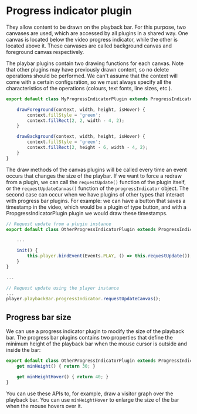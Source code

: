 # Progress indicator plugin

They allow content to be drawn on the playback bar. For this purpose, two canvases are used, which are accessed by all plugins in a shared way. One canvas is located below the video progress indicator, while the other is located above it. These canvases are called background canvas and foreground canvas respectively.

The playbar plugins contain two drawing functions for each canvas. Note that other plugins may have previously drawn content, so no delete operations should be performed. We can't assume that the context will come with a certain configuration, so we must always specify all the characteristics of the operations (colours, text fonts, line sizes, etc.).

```js
export default class MyProgressIndicatorPlugin extends ProgressIndicatorPlugin {

    drawForeground(context, width, height, isHover) {
        context.fillStyle = 'green';
        context.fillRect(2, 2, width - 4, 2);
    }

    drawBackground(context, width, height, isHover) {
        context.fillStyle = 'green';
        context.fillRect(2, height - 6, width - 4, 2);
    }
}
```

The draw methods of the canvas plugins will be called every time an event occurs that changes the size of the playbar. If we want to force a redraw from a plugin, we can call the `requestUpdate()` function of the plugin itself, or the `requestUpdateCanvas()` function of the `progressIndicator` object. The second case can occur when we have plugins of other types that interact with progress bar plugins. For example: we can have a button that saves a timestamp in the video, which would be a plugin of type button, and with a PropgressIndicatorPlugin plugin we would draw these timestamps.

```js
// Request update from a plugin instance
export default class OtherProgressIndicatorPlugin extends ProgressIndicatorPlugin {

    ...

    init() {
        this.player.bindEvent(Events.PLAY, () => this.requestUpdate());
    }
}

...

// Request update using the player instance
...
player.playbackBar.progressIndicator.requestUpdateCanvas();
```

## Progress bar size

We can use a progress indicator plugin to modify the size of the playback bar. The progress bar plugins contains two properties that define the minimum height of the playback bar when the mouse cursor is outside and inside the bar:

```js
export default class OtherProgressIndicatorPlugin extends ProgressIndicatorPlugin {
    get minHeight() { return 30; }

    get minHeightHover() { return 40; }
}
```

You can use these APIs to, for example, draw a visitor graph over the playback bar. You can use `minHeightHover` to enlarge the size of the bar when the mouse hovers over it.

